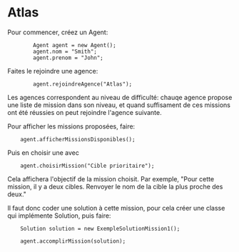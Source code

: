 # Atlas

Pour commencer, créez un Agent:
```
		Agent agent = new Agent();
		agent.nom = "Smith";
		agent.prenom = "John";
```

Faites le rejoindre une agence:
```
		agent.rejoindreAgence("Atlas");
```
Les agences correspondent au niveau de difficulté: chauqe agence propose une liste de mission dans son niveau, et quand suffisament de ces missions ont été réussies on peut rejoindre l'agence suivante.

Pour afficher les missions proposées, faire:
```
    agent.afficherMissionsDisponibles();
```

Puis en choisir une avec 
```
    agent.choisirMission("Cible prioritaire");
```

Cela affichera l'objectif de la mission choisit. Par exemple, "Pour cette mission, il y a deux cibles. Renvoyer le nom de la cible la plus proche des deux."

Il faut donc coder une solution à cette mission, pour cela créer une classe qui implémente Solution, puis faire:

		Solution solution = new ExempleSolutionMission1();

		agent.accomplirMission(solution);
    
